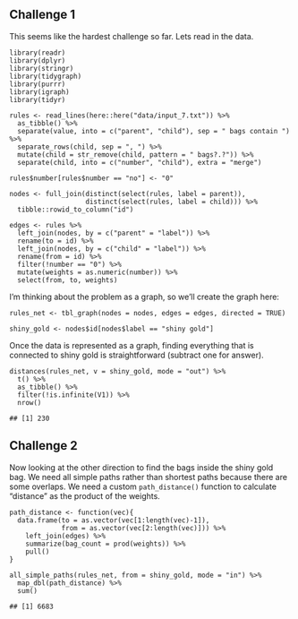 ## Challenge 1

This seems like the hardest challenge so far. Lets read in the data.

    library(readr)
    library(dplyr)
    library(stringr)
    library(tidygraph)
    library(purrr)
    library(igraph)
    library(tidyr)

    rules <- read_lines(here::here("data/input_7.txt")) %>% 
      as_tibble() %>% 
      separate(value, into = c("parent", "child"), sep = " bags contain ") %>% 
      separate_rows(child, sep = ", ") %>% 
      mutate(child = str_remove(child, pattern = " bags?.?")) %>% 
      separate(child, into = c("number", "child"), extra = "merge") 

    rules$number[rules$number == "no"] <- "0"

    nodes <- full_join(distinct(select(rules, label = parent)),
                       distinct(select(rules, label = child))) %>% 
      tibble::rowid_to_column("id")

    edges <- rules %>% 
      left_join(nodes, by = c("parent" = "label")) %>% 
      rename(to = id) %>% 
      left_join(nodes, by = c("child" = "label")) %>% 
      rename(from = id) %>% 
      filter(!number == "0") %>% 
      mutate(weights = as.numeric(number)) %>% 
      select(from, to, weights)

I’m thinking about the problem as a graph, so we’ll create the graph
here:

    rules_net <- tbl_graph(nodes = nodes, edges = edges, directed = TRUE)

    shiny_gold <- nodes$id[nodes$label == "shiny gold"]

Once the data is represented as a graph, finding everything that is
connected to shiny gold is straightforward (subtract one for answer).

    distances(rules_net, v = shiny_gold, mode = "out") %>% 
      t() %>% 
      as_tibble() %>% 
      filter(!is.infinite(V1)) %>% 
      nrow()

    ## [1] 230

## Challenge 2

Now looking at the other direction to find the bags inside the shiny
gold bag. We need all simple paths rather than shortest paths because
there are some overlaps. We need a custom `path_distance()` function to
calculate “distance” as the product of the weights.

    path_distance <- function(vec){
      data.frame(to = as.vector(vec[1:length(vec)-1]), 
                 from = as.vector(vec[2:length(vec)])) %>% 
        left_join(edges) %>% 
        summarize(bag_count = prod(weights)) %>% 
        pull()
    }

    all_simple_paths(rules_net, from = shiny_gold, mode = "in") %>% 
      map_dbl(path_distance) %>% 
      sum()

    ## [1] 6683
